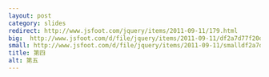 ```yaml
---
layout: post
category: slides
redirect: http://www.jsfoot.com/jquery/items/2011-09-11/179.html
big:  http://www.jsfoot.com/d/file/jquery/items/2011-09-11/df2a7d77f20d55bca26a8328bd8647ae.jpg
small: http://www.jsfoot.com/d/file/jquery/items/2011-09-11/smalldf2a7d77f20d55bca26a8328bd8647ae.jpg
title: 第四
alt: 第五
---
```

